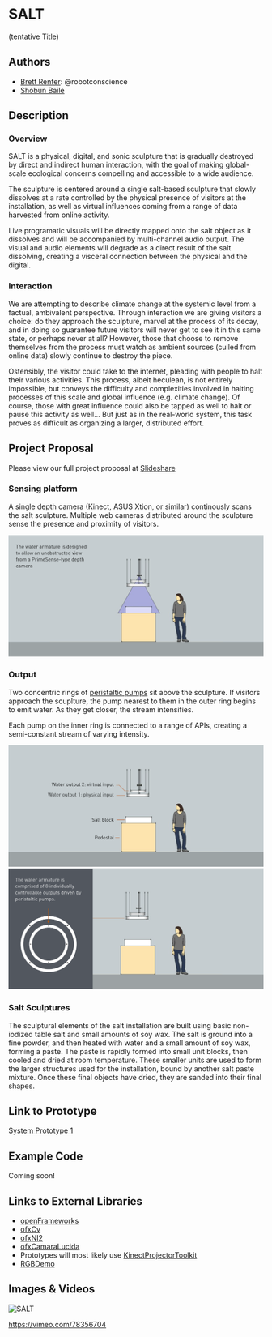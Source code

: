 # SALT
(tentative Title)

## Authors
- [Brett Renfer](http://www.robotconscience.com): @robotconscience
- [Shobun Baile](http://shobunbaile.com/)

## Description
### Overview
SALT is a physical, digital, and sonic sculpture that is gradually destroyed by direct and indirect human interaction, with the goal of making global-scale ecological concerns compelling and accessible to a wide audience. 

The sculpture is centered around a single salt-based sculpture that slowly dissolves at a rate controlled by the physical presence of visitors at the installation, as well as virtual influences coming from a range of data harvested from online activity.

Live programatic visuals will be directly mapped onto the salt object as it dissolves and will be accompanied by multi-channel audio output. The visual and audio elements will degrade as a direct result of the salt dissolving, creating a visceral connection between the physical and the digital.

### Interaction
We are attempting to describe climate change at the systemic level from a factual, ambivalent perspective. Through interaction we are giving visitors a choice: do they approach the sculpture, marvel at the process of its decay, and in doing so guarantee future visitors will never get to see it in this same state, or perhaps never at all? However, those that choose to remove themselves from the process must watch as ambient sources (culled from online data) slowly continue to destroy the piece. 

Ostensibly, the visitor could take to the internet, pleading with people to halt their various activities. This process, albeit heculean, is not entirely impossible, but conveys the difficulty and complexities involved in halting processes of this scale and global influence (e.g. climate change). Of course, those with great influence could also be tapped as well to halt or pause this activity as well... But just as in the real-world system, this task proves as difficult as organizing a larger, distributed effort.

## Project Proposal

Please view our full project proposal at [Slideshare](http://www.slideshare.net/slideshow/embed_code/31085739)

### Sensing platform
A single depth camera (Kinect, ASUS Xtion, or similar) continously scans the salt sculpture. Multiple web cameras distributed around the sculpture sense the presence and proximity of visitors.

![Salt sensing](./project_images/salt_exp_01.png?raw=true)

### Output
Two concentric rings of [peristaltic pumps](http://www.adafruit.com/products/1150) sit above the sculpture. If visitors approach the scuplture, the pump nearest to them in the outer ring begins to emit water. As they get closer, the stream intensifies.

Each pump on the inner ring is connected to a range of APIs, creating a semi-constant stream of varying intensity.

![Output](./project_images/salt_exp_02.png?raw=true)
![Output](./project_images/salt_exp_03.png?raw=true)

### Salt Sculptures
The sculptural elements of the salt installation are built using basic non-iodized table salt and small amounts of soy wax. The salt is ground into a fine powder, and then heated with water and a small amount of soy wax, forming a paste. The paste is rapidly formed into small unit blocks, then cooled and dried at room temperature. These smaller units are used to form the larger structures used for the installation, bound by another salt paste mixture. Once these final objects have dried, they are sanded into their final shapes.

## Link to Prototype

[System Prototype 1](https://vimeo.com/78356704)

## Example Code
Coming soon!

## Links to External Libraries

* [openFrameworks](https://github.com/openframeworks/openFrameworks "openFrameworks")
* [ofxCv](https://github.com/kylemcdonald/ofxCv "ofxCv")
* [ofxNI2](https://github.com/satoruhiga/ofxNI2 "ofxNI2")
* [ofxCamaraLucida](https://github.com/chparsons/ofxCamaraLucida)
* Prototypes will most likely use [KinectProjectorToolkit](https://github.com/genekogan/KinectProjectorToolkit)
* [RGBDemo](https://github.com/rgbdemo/rgbdemo)


## Images & Videos

![SALT](http://farm4.staticflickr.com/3703/9571458893_666d613ec1_b.jpg "Salt Image 1")

https://vimeo.com/78356704
